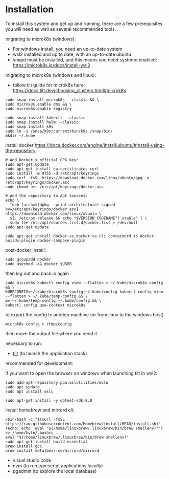 # Installation

To install this system and get up and running, there are a few prerequisites you will need as well as several recommended tools.



migrating to microk8s (windows):

* For windows install, you need an up-to-date system
* wsl2 installed and up to date, with an up-to-date ubuntu
* snapd must be installed, and this means you need systemd enabled: https://microk8s.io/docs/install-wsl2

migrating to microk8s (windows and linux):

* follow tilt guide for microk8s here: https://docs.tilt.dev/choosing_clusters.html#microk8s

```
sudo snap install microk8s --classic && \
sudo microk8s.enable dns && \
sudo microk8s.enable registry

```

```
sudo snap install kubectl --classic
sudo snap install helm --classic
sudo snap install k9s
sudo ln -s /snap/k9s/current/bin/k9s /snap/bin/
mkdir ~/.kube
```

install docker
https://docs.docker.com/engine/install/ubuntu/#install-using-the-repository

```
# Add Docker's official GPG key:
sudo apt-get update
sudo apt-get install ca-certificates curl
sudo install -m 0755 -d /etc/apt/keyrings
sudo curl -fsSL https://download.docker.com/linux/ubuntu/gpg -o /etc/apt/keyrings/docker.asc
sudo chmod a+r /etc/apt/keyrings/docker.asc

# Add the repository to Apt sources:
echo \
  "deb [arch=$(dpkg --print-architecture) signed-by=/etc/apt/keyrings/docker.asc] https://download.docker.com/linux/ubuntu \
  $(. /etc/os-release && echo "$VERSION_CODENAME") stable" | \
  sudo tee /etc/apt/sources.list.d/docker.list > /dev/null
sudo apt-get update

sudo apt-get install docker-ce docker-ce-cli containerd.io docker-buildx-plugin docker-compose-plugin
```


post-docker install:
```
sudo groupadd docker
sudo usermod -aG docker $USER
```
then log out and back in again


```
sudo microk8s.kubectl config view --flatten > ~/.kube/microk8s-config && \
KUBECONFIG=~/.kube/microk8s-config:~/.kube/config kubectl config view --flatten > ~/.kube/temp-config && \
mv ~/.kube/temp-config ~/.kube/config && \
kubectl config use-context microk8s

```

to export the config to another machine (or from linux to the windows host)
```
microk8s config > /tmp/config
```
then move the output file where you need it

necessary to run:

* [tilt](https://docs.tilt.dev/install.html) (to launch the application stack)

recommended for development:

If you want to open the browser on windows when launching tilt in wsl2:

```
sudo add-apt-repository ppa:wslutilities/wslu
sudo apt update
sudo apt install wslu
```

```
sudo apt-get install -y dotnet-sdk-8.0
```

install homebrew and mirrord cli:
```
/bin/bash -c "$(curl -fsSL https://raw.githubusercontent.com/Homebrew/install/HEAD/install.sh)"
(echo; echo 'eval "$(/home/linuxbrew/.linuxbrew/bin/brew shellenv)"') >> /home/kyle/.bashrc
eval "$(/home/linuxbrew/.linuxbrew/bin/brew shellenv)"
sudo apt-get install build-essential
brew install gcc
brew install metalbear-co/mirrord/mirrord
```

* visual studio code
* nvm (to run typescript applications locally)
* pgadmin (to explore the local database)
